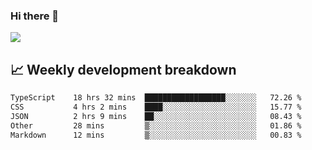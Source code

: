 ### Hi there 👋
<img align="center" src="https://github-readme-stats.vercel.app/api?username=Tumao727&show_icons=true&hide_title=true&theme=dracula" />


## 📈 Weekly development breakdown
<!--START_SECTION:waka-->

```txt
TypeScript    18 hrs 32 mins  ██████████████████░░░░░░░   72.26 %
CSS           4 hrs 2 mins    ████░░░░░░░░░░░░░░░░░░░░░   15.77 %
JSON          2 hrs 9 mins    ██░░░░░░░░░░░░░░░░░░░░░░░   08.43 %
Other         28 mins         ▒░░░░░░░░░░░░░░░░░░░░░░░░   01.86 %
Markdown      12 mins         ▒░░░░░░░░░░░░░░░░░░░░░░░░   00.83 %
```

<!--END_SECTION:waka-->